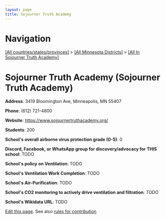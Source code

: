 ```yaml
---
layout: page
title: Sojourner Truth Academy
---
```

# Navigation

[[All countries/states/provinces]](../../..) > [[All Minnesota Districts]](../..) > [[All In Sojourner Truth Academy]](..)

# Sojourner Truth Academy (Sojourner Truth Academy)

**Address**: 3419 Bloomington Ave, Minneapolis, MN 55407

**Phone**: (612) 721-4800

**Website**: <https://www.sojournertruthacademy.org/>

**Students**: 200

**School's overall airborne virus protection grade (0-5)**: 0

**Discord, Facebook, or WhatsApp group for discovery/advocacy for THIS school**: TODO

**School's policy on Ventilation**: TODO

**School's Ventilation Work Completion**: TODO

**School's Air-Purification**: TODO

**School's CO2 monitoring to actively drive ventilation and filtration**: TODO

**School's Wikidata URL**: TODO


[Edit this page](https://github.com/ventilate-schools/MN/edit/main/./Sojourner_Truth_Academy/Sojourner_Truth_Academy.md). See also [rules for contribution](../../../contribution-rules/)